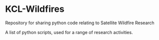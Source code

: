 # KCL-Wildfires
Repository for sharing python code relating to Satellite Wildfire Research

A list of python scripts, used for a range of research activities.
